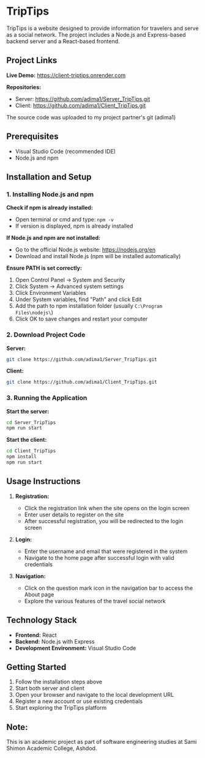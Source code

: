 # TripTips

TripTips is a website designed to provide information for travelers and serve as a social network. The project includes a Node.js and Express-based backend server and a React-based frontend.

## Project Links

**Live Demo:** https://client-triptips.onrender.com

**Repositories:**
- Server: https://github.com/adima1/Server_TripTips.git
- Client: https://github.com/adima1/Client_TripTips.git
  
The source code was uploaded to my project partner's git (adima1)

## Prerequisites

- Visual Studio Code (recommended IDE)
- Node.js and npm

## Installation and Setup

### 1. Installing Node.js and npm

**Check if npm is already installed:**
- Open terminal or cmd and type: `npm -v`
- If version is displayed, npm is already installed

**If Node.js and npm are not installed:**
- Go to the official Node.js website: https://nodejs.org/en
- Download and install Node.js (npm will be installed automatically)

**Ensure PATH is set correctly:**
1. Open Control Panel → System and Security
2. Click System → Advanced system settings
3. Click Environment Variables
4. Under System variables, find "Path" and click Edit
5. Add the path to npm installation folder (usually `C:\Program Files\nodejs\`)
6. Click OK to save changes and restart your computer

### 2. Download Project Code

**Server:**
```bash
git clone https://github.com/adima1/Server_TripTips.git
```

**Client:**
```bash
git clone https://github.com/adima1/Client_TripTips.git
```

### 3. Running the Application

**Start the server:**
```bash
cd Server_TripTips
npm run start
```

**Start the client:**
```bash
cd Client_TripTips
npm install
npm run start
```

## Usage Instructions

1. **Registration:**
   - Click the registration link when the site opens on the login screen
   - Enter user details to register on the site
   - After successful registration, you will be redirected to the login screen

2. **Login:**
   - Enter the username and email that were registered in the system
   - Navigate to the home page after successful login with valid credentials

3. **Navigation:**
   - Click on the question mark icon in the navigation bar to access the About page
   - Explore the various features of the travel social network

## Technology Stack

- **Frontend:** React
- **Backend:** Node.js with Express
- **Development Environment:** Visual Studio Code

## Getting Started

1. Follow the installation steps above
2. Start both server and client
3. Open your browser and navigate to the local development URL
4. Register a new account or use existing credentials
5. Start exploring the TripTips platform

## Note:
This is an academic project as part of software engineering studies at Sami Shimon Academic College, Ashdod.
